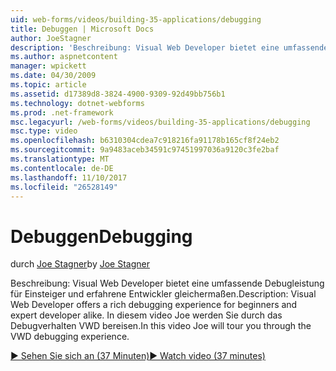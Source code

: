 ```yaml
---
uid: web-forms/videos/building-35-applications/debugging
title: Debuggen | Microsoft Docs
author: JoeStagner
description: 'Beschreibung: Visual Web Developer bietet eine umfassende Debugleistung für Einsteiger und erfahrene Entwickler gleichermaßen. In diesem Video wird Joe Sie über die VW bereisen...'
ms.author: aspnetcontent
manager: wpickett
ms.date: 04/30/2009
ms.topic: article
ms.assetid: d17389d8-3824-4900-9309-92d49bb756b1
ms.technology: dotnet-webforms
ms.prod: .net-framework
msc.legacyurl: /web-forms/videos/building-35-applications/debugging
msc.type: video
ms.openlocfilehash: b6310304cdea7c918216fa91178b165cf8f24eb2
ms.sourcegitcommit: 9a9483aceb34591c97451997036a9120c3fe2baf
ms.translationtype: MT
ms.contentlocale: de-DE
ms.lasthandoff: 11/10/2017
ms.locfileid: "26528149"
---
```

<a name="debugging"></a><span data-ttu-id="503b2-104">Debuggen</span><span class="sxs-lookup"><span data-stu-id="503b2-104">Debugging</span></span>
====================
<span data-ttu-id="503b2-105">durch [Joe Stagner](https://github.com/JoeStagner)</span><span class="sxs-lookup"><span data-stu-id="503b2-105">by [Joe Stagner](https://github.com/JoeStagner)</span></span>

<span data-ttu-id="503b2-106">Beschreibung: Visual Web Developer bietet eine umfassende Debugleistung für Einsteiger und erfahrene Entwickler gleichermaßen.</span><span class="sxs-lookup"><span data-stu-id="503b2-106">Description: Visual Web Developer offers a rich debugging experience for beginners and expert developer alike.</span></span> <span data-ttu-id="503b2-107">In diesem video Joe werden Sie durch das Debugverhalten VWD bereisen.</span><span class="sxs-lookup"><span data-stu-id="503b2-107">In this video Joe will tour you through the VWD debugging experience.</span></span>

[<span data-ttu-id="503b2-108">&#9654; Sehen Sie sich an (37 Minuten)</span><span class="sxs-lookup"><span data-stu-id="503b2-108">&#9654; Watch video (37 minutes)</span></span>](https://channel9.msdn.com/Blogs/ASP-NET-Site-Videos/debugging)
